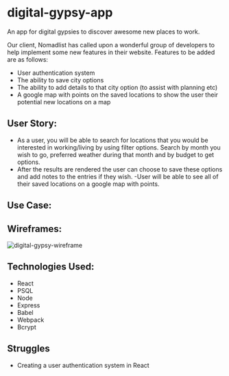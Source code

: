 # digital-gypsy-app
An app for digital gypsies to discover awesome new places to work.

Our client, Nomadlist has called upon a wonderful group of developers to help implement some new features in their website. Features to be added are as follows:

- User authentication system 
- The ability to save city options
- The ability to add details to that city option (to assist with planning etc)
- A google map with points on the saved locations to show the user their potential new locations on a map

## User Story:
- As a user, you will be able to search for locations that you would be interested in working/living by using filter options. Search by month you wish to go, preferred weather during that month and by budget to get options.
- After the results are rendered the user can choose to save these options and add notes to the entries if they wish.
-User will be able to see all of their saved locations on a google map with points.

## Use Case:

## Wireframes:
![digital-gypsy-wireframe](http://i.imgur.com/qMRmDcV.png)

## Technologies Used:

- React
- PSQL
- Node
- Express
- Babel
- Webpack 
- Bcrypt

## Struggles

- Creating a user authentication system in React


